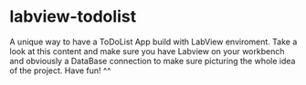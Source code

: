 # labview-todolist

A unique way to have a ToDoList App build with LabView enviroment. Take a look at this content and make sure you have Labview on your workbench and obviously a DataBase connection to make sure picturing the whole idea of the project. Have fun! ^^
